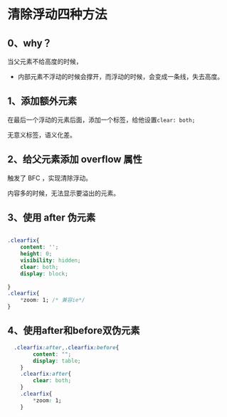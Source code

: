 # 清除浮动四种方法

## 0、why？

当父元素不给高度的时候，

- 内部元素不浮动的时候会撑开，而浮动的时候，会变成一条线，失去高度。

## 1、添加额外元素

在最后一个浮动的元素后面，添加一个标签，给他设置`clear: both;`

无意义标签，语义化差。

## 2、给父元素添加 overflow 属性

触发了 BFC ，实现清除浮动。

内容多的时候，无法显示要溢出的元素。

## 3、使用 after 伪元素

```css

.clearfix{
 	content: '';
    height: 0;
    visibility: hidden;
    clear: both;
    display: block;
    
}
.clearfix{
    *zoom: 1; /* 兼容ie*/
}
```



## 4、使用after和before双伪元素

```css
  .clearfix:after,.clearfix:before{
        content: "";
        display: table;
    }
    .clearfix:after{
        clear: both;
    }
    .clearfix{
        *zoom: 1;
    }
```

